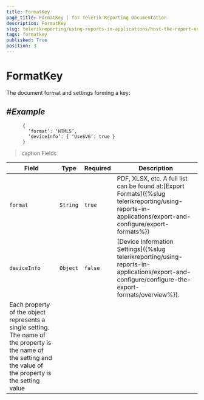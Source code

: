 ```yaml
---
title: FormatKey
page_title: FormatKey | for Telerik Reporting Documentation
description: FormatKey
slug: telerikreporting/using-reports-in-applications/host-the-report-engine-remotely/telerik-reporting-rest-services/rest-api-reference/json-entities/formatkey
tags: formatkey
published: True
position: 3
---
```


# FormatKey



The document format and settings forming a key:
      

## #_Example_

	
          {
            ‘format’: ‘HTML5’,
            ‘deviceInfo’: { ‘UseSVG’: true }
          }
        




>caption Fields

| Field | Type | Required | Description |
| ------ | ------ | ------ | ------ |
|`format`|`String`|`true`|PDF, XLSX, etc. A full list can be found at:[Export Formats]({%slug telerikreporting/using-reports-in-applications/export-and-configure/export-formats%})|
|`deviceInfo`|`Object`|`false`|[Device Information Settings]({%slug telerikreporting/using-reports-in-applications/export-and-configure/configure-the-export-formats/overview%}).
            Each property of the object represents a single setting. The name of the property is the name of the setting and the value of the property is the setting value|



